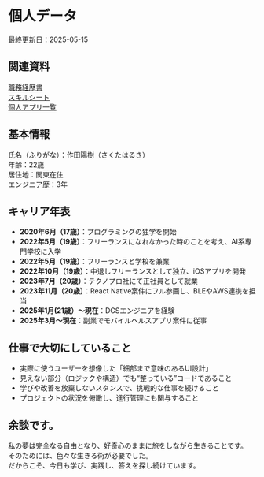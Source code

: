 # 個人データ
最終更新日：2025-05-15

## 関連資料
[職務経歴書](/README.md)  
[スキルシート](/skill-sheet.md)  
[個人アプリ一覧](./app-list.md)  

## 基本情報
氏名（ふりがな）：作田陽樹（さくたはるき）  
年齢：22歳  
居住地：関東在住  
エンジニア歴：3年  <!-- 2022年05月〜 -->

## キャリア年表
- **2020年6月（17歳）**：プログラミングの独学を開始
- **2022年5月（19歳）**：フリーランスになれなかった時のことを考え、AI系専門学校に入学
- **2022年5月（19歳）**：フリーランスと学校を兼業
- **2022年10月（19歳）**：中退しフリーランスとして独立、iOSアプリを開発
- **2023年7月（20歳）**：テクノプロ社にて正社員として就業
- **2023年11月（20歳）**：React Native案件にフル参画し、BLEやAWS連携を担当
- **2025年1月(21歳）〜現在**：DCSエンジニアを経験
- **2025年3月〜現在**：副業でモバイルヘルスアプリ案件に従事

## 仕事で大切にしていること
- 実際に使うユーザーを想像した「細部まで意味のあるUI設計」
- 見えない部分（ロジックや構造）でも“整っている”コードであること
- 学びや改善を放棄しないスタンスで、挑戦的な仕事を続けること
- プロジェクトの状況を俯瞰し、進行管理にも関与すること

<!--
## 外部リンク
- [GitHub](https://github.com/yourname)
- [ポートフォリオサイト](https://your-portfolio.com)
- [Wantedlyプロフィール](https://www.wantedly.com/id/yourid)（任意）
| [ホームページ（HP）](https://sakuta21.wixsite.com/sakuta) | 休止 |
| :- | :- |
| [Youtube](https://youtube.com/channel/UCCzS-jNyzsQdeSylkcM4iLw) | プログラミング講座など |
| [Instagram](https://www.instagram.com/_saku_ta/) | 活動の最新情報など |
| [x](https://twitter.com/_saku_ta) | 活動の最新情報など |
| [TikTok](https://www.tiktok.com/@_saku_ta) | 活動の最新情報など |
| [Facebook](https://www.facebook.com/saku.haru.2021) | 活動の最新情報など |
-->

## 余談です。
私の夢は完全なる自由となり、好奇心のままに旅をしながら生きることです。  
そのためには、色々な生きる術が必要でした。  
だからこそ、今日も学び、実践し、答えを探し続けています。  
